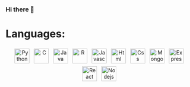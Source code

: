 ### Hi there 👋

<h1>Languages:</h1>
<p align="center">
  
  <img src="https://cdn.jsdelivr.net/gh/devicons/devicon/icons/python/python-original.svg" alt="Python" height="40" style="vertical-align:top; margin:4px">
  <img src="https://cdn.jsdelivr.net/gh/devicons/devicon/icons/c/c-original.svg" alt="C" height="40" style="vertical-align:top; margin:4px">
  <img src="https://cdn.jsdelivr.net/gh/devicons/devicon/icons/java/java-original.svg" alt="Java" height="40" style="vertical-align:top; margin:4px">
  <img src="https://cdn.jsdelivr.net/gh/devicons/devicon/icons/rstudio/rstudio-original.svg" alt="R" height="40" style="vertical-align:top; margin:4px">
    
  <img src="https://cdn.jsdelivr.net/gh/devicons/devicon/icons/javascript/javascript-original.svg" alt="Javascript" height="40" style="vertical-align:top; margin:4px">
  <img src="https://cdn.jsdelivr.net/gh/devicons/devicon/icons/html5/html5-original.svg" alt="Html" height="40" style="vertical-align:top; margin:4px">
  <img src="https://cdn.jsdelivr.net/gh/devicons/devicon/icons/css3/css3-original.svg" alt="Css" height="40" style="vertical-align:top; margin:4px">
  
  <img src="https://cdn.jsdelivr.net/gh/devicons/devicon/icons/mongodb/mongodb-original.svg" alt="Mongodb" height="40" style="vertical-align:top; margin:4px">
  <img src="https://cdn.jsdelivr.net/gh/devicons/devicon/icons/express/express-original.svg" alt="Express" height="40" style="vertical-align:top; margin:4px">
  <img src="https://cdn.jsdelivr.net/gh/devicons/devicon/icons/react/react-original.svg" alt="React" height="40" style="vertical-align:top; margin:4px">
  <img src="https://cdn.jsdelivr.net/gh/devicons/devicon/icons/nodejs/nodejs-original.svg" alt="Nodejs" height="40" style="vertical-align:top; margin:4px">

</p>















